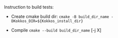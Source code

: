 <!--
SPDX-FileCopyrightText: 2025 CExA-project

SPDX-License-Identifier: MIT OR Apache-2.0 WITH LLVM-exception
-->

Instruction to build tests:
- Create cmake build dir:
`cmake -B build_dir_name -DKokkos_DIR=${Kokkos_install_dir}`

- Compile
`cmake --build build_dir_name` [-j X]
